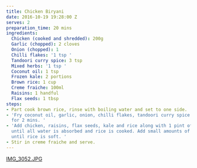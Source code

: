 ```yaml
---
title: Chicken Biryani
date: 2016-10-19 19:28:00 Z
serves: 2
preparation_time: 20 mins
ingredients:
  Chicken (cooked and shredded): 200g
  Garlic (chopped): 2 cloves
  Onion (chopped): 1
  Chilli flakes: '1 tsp '
  Tandoori curry spice: 3 tsp
  Mixed herbs: '1 tsp '
  Coconut oil: 1 tsp
  Frozen kale: 2 portions
  Brown rice: 1 cup
  Creme fraiche: 100ml
  Raisins: 1 handful
  Flax seeds: 1 tbsp
steps:
- Part cook brown rice, rinse with boiling water and set to one side.
- 'Fry coconut oil, garlic, onion, chilli flakes, tandoori curry spice and mixed herbs
  for 2 mins. '
- 'Add chicken, raisins, flax seeds, kale and rice along with 1 pint of water. Cook
  until all water is absorbed and rice is cooked. Add small amounts of water if necessary
  until rice is soft. '
- Stir in creme fraiche and serve.
---
```


[IMG_3052.JPG](/uploads/IMG_3052.JPG)